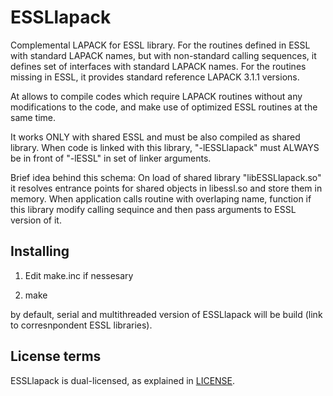 ESSLlapack
==========

Complemental LAPACK for ESSL library.
For the routines defined in ESSL with standard LAPACK names, but with non-standard
calling sequences, it defines set of interfaces with standard LAPACK names.
For the routines missing in ESSL, it provides standard reference LAPACK 3.1.1 versions.

At allows to compile codes which require LAPACK routines without any modifications to the code,
and make use of optimized ESSL routines at the same time.

It works ONLY with shared ESSL and must be also compiled as shared library.
When code is linked with this library, "-lESSLlapack" must ALWAYS be in front of "-lESSL"
in set of linker arguments.

Brief idea behind this schema:
On load of shared library "libESSLlapack.so" it resolves entrance points for shared objects 
in libessl.so and store them in memory. When application calls routine with overlaping name, 
function if this library modify calling sequince and then pass arguments to ESSL version of it.

Installing
----------
1) Edit make.inc if nessesary

2) make

by default, serial and multithreaded version of ESSLlapack will be build (link to corresnpondent ESSL libraries).


License terms
-------------
ESSLlapack is dual-licensed, as explained in [LICENSE](LICENSE).

